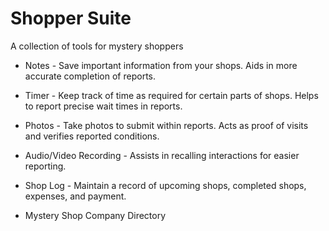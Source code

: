 # Shopper Suite
A collection of tools for mystery shoppers

* Notes - Save important information from your shops. Aids in more accurate completion of reports.

* Timer - Keep track of time as required for certain parts of shops. Helps to report precise wait times in reports.

* Photos - Take photos to submit within reports. Acts as proof of visits and verifies reported conditions.

* Audio/Video Recording - Assists in recalling interactions for easier reporting.

* Shop Log - Maintain a record of upcoming shops, completed shops, expenses, and payment.

* Mystery Shop Company Directory
